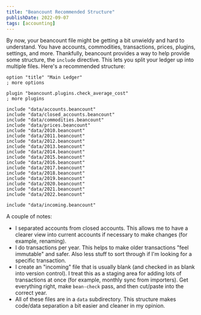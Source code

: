 ```yaml
---
title: "Beancount Recommended Structure"
publishDate: 2022-09-07
tags: [accounting]
---
```


By now, your beancount file might be getting a bit unwieldy and hard to understand.  You have accounts, commodities, transactions, prices, plugins, settings, and more.  Thankfully, beancount provides a way to help provide some structure, the `include` directive.  This lets you split your ledger up into multiple files.  Here's a recommended structure:

```
option "title" "Main Ledger"
; more options

plugin "beancount.plugins.check_average_cost"
; more plugins

include "data/accounts.beancount"
include "data/closed_accounts.beancount"
include "data/commodities.beancount"
include "data/prices.beancount"
include "data/2010.beancount"
include "data/2011.beancount"
include "data/2012.beancount"
include "data/2013.beancount"
include "data/2014.beancount"
include "data/2015.beancount"
include "data/2016.beancount"
include "data/2017.beancount"
include "data/2018.beancount"
include "data/2019.beancount"
include "data/2020.beancount"
include "data/2021.beancount"
include "data/2022.beancount"

include "data/incoming.beancount"
```

A couple of notes:

* I separated accounts from closed accounts.  This allows me to have a clearer view into current accounts if necessary to make changes (for example, renaming).
* I do transactions per year.  This helps to make older transactions "feel immutable" and safer.  Also less stuff to sort through if I'm looking for a specific transaction.
* I create an "incoming" file that is usually blank (and checked in as blank into version control).  I treat this as a staging area for adding lots of transactions at once (for example, monthly sync from importers). Get everything right, make `bean-check` pass, and then cut/paste into the correct year.
* All of these files are in a `data` subdirectory.  This structure makes code/data separation a bit easier and cleaner in my opinion.
